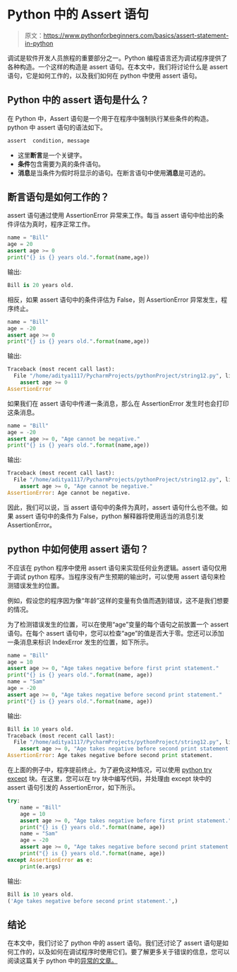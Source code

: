 # Python 中的 Assert 语句

> 原文：<https://www.pythonforbeginners.com/basics/assert-statement-in-python>

调试是软件开发人员旅程的重要部分之一。Python 编程语言还为调试程序提供了各种构造。一个这样的构造是 assert 语句。在本文中，我们将讨论什么是 assert 语句，它是如何工作的，以及我们如何在 python 中使用 assert 语句。

## Python 中的 assert 语句是什么？

在 Python 中，Assert 语句是一个用于在程序中强制执行某些条件的构造。python 中 assert 语句的语法如下。

```py
assert  condition, message
```

*   这里**断言**是一个关键字。
*   **条件**包含需要为真的条件语句。
*   **消息**是当条件为假时将显示的语句。在断言语句中使用**消息**是可选的。

## 断言语句是如何工作的？

assert 语句通过使用 AssertionError 异常来工作。每当 assert 语句中给出的条件评估为真时，程序正常工作。

```py
name = "Bill"
age = 20
assert age >= 0
print("{} is {} years old.".format(name,age)) 
```

输出:

```py
Bill is 20 years old.
```

相反，如果 assert 语句中的条件评估为 False，则 AssertionError 异常发生，程序终止。

```py
name = "Bill"
age = -20
assert age >= 0
print("{} is {} years old.".format(name,age)) 
```

输出:

```py
Traceback (most recent call last):
  File "/home/aditya1117/PycharmProjects/pythonProject/string12.py", line 3, in <module>
    assert age >= 0
AssertionError 
```

如果我们在 assert 语句中传递一条消息，那么在 AssertionError 发生时也会打印这条消息。

```py
name = "Bill"
age = -20
assert age >= 0, "Age cannot be negative."
print("{} is {} years old.".format(name,age)) 
```

输出:

```py
Traceback (most recent call last):
  File "/home/aditya1117/PycharmProjects/pythonProject/string12.py", line 3, in <module>
    assert age >= 0, "Age cannot be negative."
AssertionError: Age cannot be negative.
```

因此，我们可以说，当 assert 语句中的条件为真时，assert 语句什么也不做。如果 assert 语句中的条件为 False，python 解释器将使用适当的消息引发 AssertionError。

## python 中如何使用 assert 语句？

不应该在 python 程序中使用 assert 语句来实现任何业务逻辑。assert 语句仅用于调试 python 程序。当程序没有产生预期的输出时，可以使用 assert 语句来检测错误发生的位置。

例如，假设您的程序因为像“年龄”这样的变量有负值而遇到错误，这不是我们想要的情况。

为了检测错误发生的位置，可以在使用“age”变量的每个语句之前放置一个 assert 语句。在每个 assert 语句中，您可以检查“age”的值是否大于零。您还可以添加一条消息来标识 IndexError 发生的位置，如下所示。

```py
name = "Bill"
age = 10
assert age >= 0, "Age takes negative before first print statement."
print("{} is {} years old.".format(name, age))
name = "Sam"
age = -20
assert age >= 0, "Age takes negative before second print statement."
print("{} is {} years old.".format(name, age))
```

输出:

```py
Bill is 10 years old.
Traceback (most recent call last):
  File "/home/aditya1117/PycharmProjects/pythonProject/string12.py", line 7, in <module>
    assert age >= 0, "Age takes negative before second print statement."
AssertionError: Age takes negative before second print statement.
```

在上面的例子中，程序提前终止。为了避免这种情况，可以使用 [python try except](https://www.pythonforbeginners.com/error-handling/python-try-and-except) 块。在这里，您可以在 try 块中编写代码，并处理由 except 块中的 assert 语句引发的 AssertionError，如下所示。

```py
try:
    name = "Bill"
    age = 10
    assert age >= 0, "Age takes negative before first print statement."
    print("{} is {} years old.".format(name, age))
    name = "Sam"
    age = -20
    assert age >= 0, "Age takes negative before second print statement."
    print("{} is {} years old.".format(name, age))
except AssertionError as e:
    print(e.args) 
```

输出:

```py
Bill is 10 years old.
('Age takes negative before second print statement.',)
```

## 结论

在本文中，我们讨论了 python 中的 assert 语句。我们还讨论了 assert 语句是如何工作的，以及如何在调试程序时使用它们。要了解更多关于错误的信息，您可以阅读这篇关于 python 中的[异常的文章。](https://www.pythonforbeginners.com/error-handling/pythons-built-in-exceptions)